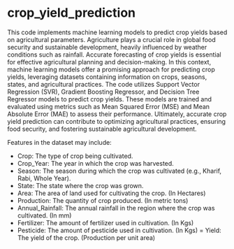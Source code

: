 # crop_yield_prediction
This code implements machine learning models to predict crop yields based on agricultural parameters. Agriculture plays a crucial role in global food security and sustainable development, heavily influenced by weather conditions such as rainfall. Accurate forecasting of crop yields is essential for effective agricultural planning and decision-making. In this context, machine learning models offer a promising approach for predicting crop yields, leveraging datasets containing information on crops, seasons, states, and agricultural practices. The code utilizes Support Vector Regression (SVR), Gradient Boosting Regressor, and Decision Tree Regressor models to predict crop yields. These models are trained and evaluated using metrics such as Mean Squared Error (MSE) and Mean Absolute Error (MAE) to assess their performance. Ultimately, accurate crop yield prediction can contribute to optimizing agricultural practices, ensuring food security, and fostering sustainable agricultural development.

Features in the dataset may include:

- Crop: The type of crop being cultivated.
- Crop_Year: The year in which the crop was harvested.
- Season: The season during which the crop was cultivated (e.g., Kharif, Rabi, Whole Year).
- State: The state where the crop was grown.
- Area: The area of land used for cultivating the crop. (In Hectares)
- Production: The quantity of crop produced. (In metric tons)
- Annual_Rainfall: The annual rainfall in the region where the crop was cultivated. (In mm)
- Fertilizer: The amount of fertilizer used in cultivation. (In Kgs)
- Pesticide: The amount of pesticide used in cultivation. (In Kgs)
= Yield: The yield of the crop. (Production per unit area)
